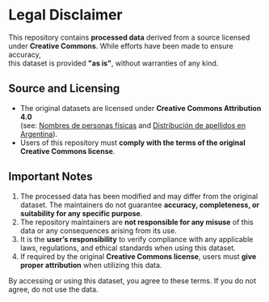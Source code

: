 # Legal Disclaimer  

This repository contains **processed data** derived from a source licensed  
under **Creative Commons**. While efforts have been made to ensure accuracy,  
this dataset is provided **"as is"**, without warranties of any kind.  

## Source and Licensing  

- The original datasets are licensed under **Creative Commons Attribution 4.0**  
  (see: [Nombres de personas físicas](https://www.datos.gob.ar/dataset/otros-nombres-personas-fisicas) and [Distribución de apellidos en Argentina](https://datos.gob.ar/dataset/renaper-distribucion-apellidos-argentina)).  
- Users of this repository must **comply with the terms of the original  
  Creative Commons license**.  

## Important Notes  

1. The processed data has been modified and may differ from the original  
   dataset. The maintainers do not guarantee **accuracy, completeness, or  
   suitability for any specific purpose**.  
2. The repository maintainers are **not responsible for any misuse** of this  
   data or any consequences arising from its use.  
3. It is the **user’s responsibility** to verify compliance with any applicable  
   laws, regulations, and ethical standards when using this dataset.  
4. If required by the original **Creative Commons license**, users must **give  
   proper attribution** when utilizing this data.  

By accessing or using this dataset, you agree to these terms. If you do not  
agree, do not use the data.  
